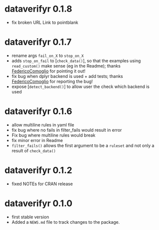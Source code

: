 
# dataverifyr 0.1.8

* fix broken URL Link to pointblank

# dataverifyr 0.1.7

* rename args `fail_on_X` to `stop_on_X`
* adds `stop_on_fail` to [`check_data()`], so that the examples using `read_custom()` make sense (eg in the Readme); thanks [FedericoComoglio](https://github.com/FedericoComoglio) for pointing it out!
* fix bug when dplyr backend is used + add tests; thanks [FedericoComoglio](https://github.com/FedericoComoglio) for reporting the bug!
* expose [`detect_backend()`] to allow user the check which backend is used

# dataverifyr 0.1.6

* allow multiline rules in yaml file
* fix bug where no fails in filter_fails would result in error
* Fix bug where multiline rules would break
* fix minor error in Readme
* `filter_fails()` allows the first argument to be a `ruleset` and not only a result of `check_data()`

# dataverifyr 0.1.2

* fixed NOTEs for CRAN release

# dataverifyr 0.1.0

* first stable version
* Added a `NEWS.md` file to track changes to the package.
